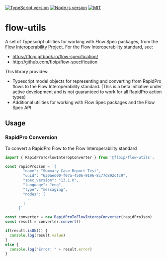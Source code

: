 [![TypeScript version][ts-badge]][typescript-38]
[![Node.js version][nodejs-badge]][nodejs]
[![MIT][license-badge]][LICENSE]

# flow-utils

A set of Typescript utilities for working with Flow Spec packages, from the [Flow Interoperability Project](https://flowinterop.org).
For the Flow Interoperability standard, see:

+ https://floip.gitbook.io/flow-specification/
+ http://github.com/floip/flow-specification

This library provides:

+ Typescript model objects for representing and converting from RapidPro flows to the Flow Interoperability standard. (This is a beta initiative under active development and is not guaranteed to work for all RapidPro action types)
+ Additional utilities for working with Flow Spec packages and the Flow Spec API

## Usage

### RapidPro Conversion

To convert a RapidPro Flow to the Flow Interoperability standard

```javascript
import { RapidProToFlowInteropConverter } from '@floip/flow-utils';

const rapidProJson = `{
        "name": "Summary Case Report Test",
        "uuid": "630aed00-f07a-4506-9196-8c77d892cfc9",
        "spec_version": "13.1.0",
        "language": "eng",
        "type": "messaging",
        "nodes": [
          ...
        ]
      }`

const converter = new RapidProToFlowInteropConverter(rapidProJson)
const result = converter.convert()

if(result.isOk()) {
  console.log(result.value)
}
else {
  console.log("Error: " + result.error)
}
```


[ts-badge]: https://img.shields.io/badge/TypeScript-3.8-blue.svg
[nodejs-badge]: https://img.shields.io/badge/Node.js->=%2012.13-blue.svg
[nodejs]: https://nodejs.org/dist/latest-v12.x/docs/api/
[typescript]: https://www.typescriptlang.org/
[typescript-38]: https://www.typescriptlang.org/docs/handbook/release-notes/typescript-3-8.html
[license-badge]: https://img.shields.io/badge/license-MIT-blue.svg
[license]: https://github.com/FLOIP/flow-results-utils-ts/blob/master/LICENSE
[jest]: https://facebook.github.io/jest/
[eslint]: https://github.com/eslint/eslint
